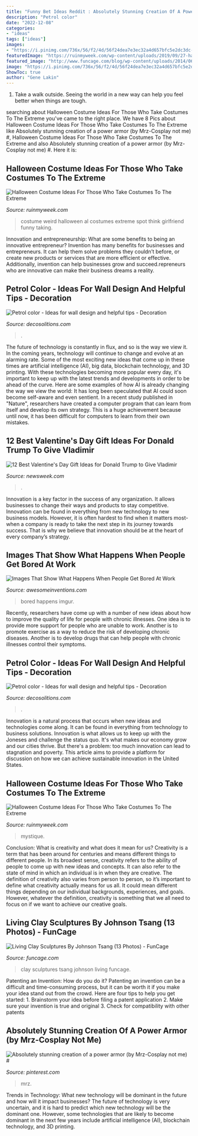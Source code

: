 ```yaml
---
title: "Funny Bet Ideas Reddit : Absolutely Stunning Creation Of A Power Armor (by Mrz-cosplay Not Me) #"
description: "Petrol color"
date: "2022-12-08"
categories:
- "ideas"
tags: ["ideas"]
images:
- "https://i.pinimg.com/736x/56/f2/4d/56f24dea7e3ec32a4d657bfc5e2dc3dc--absolutely-stunning-armors.jpg"
featuredImage: "https://ruinmyweek.com/wp-content/uploads/2019/09/27-halloween-costume-ideas-for-people-who-like-taking-their-costumes-to-the-extreme-1.jpg"
featured_image: "http://www.funcage.com/blog/wp-content/uploads/2014/06/Living-Clay-Sculptures-By-Johnson-Tsang-003-550x828.jpg"
image: "https://i.pinimg.com/736x/56/f2/4d/56f24dea7e3ec32a4d657bfc5e2dc3dc--absolutely-stunning-armors.jpg"
ShowToc: true
author: "Gene Lakin"
---
```



1. Take a walk outside. Seeing the world in a new way can help you feel better when things are tough.

	

		
searching about Halloween Costume Ideas For Those Who Take Costumes To The Extreme you've came to the right place. We have 8 Pics about Halloween Costume Ideas For Those Who Take Costumes To The Extreme like Absolutely stunning creation of a power armor (by Mrz-Cosplay not me) #, Halloween Costume Ideas For Those Who Take Costumes To The Extreme and also Absolutely stunning creation of a power armor (by Mrz-Cosplay not me) #. Here it is:
		
    
## Halloween Costume Ideas For Those Who Take Costumes To The Extreme

<img loading=lazy src="https://ruinmyweek.com/wp-content/uploads/2019/09/tk-halloween-costume-ideas-for-people-who-like-taking-their-costumes-to-the-extreme-25.jpg" onerror="this.onerror=null;this.src='https://tse2.mm.bing.net/th?id=OIP.gPU2xgzgPazYuqgszO8FTAHaJQ&amp;pid=15.1';" alt="Halloween Costume Ideas For Those Who Take Costumes To The Extreme">

_Source: ruinmyweek.com_

>costume weird halloween al costumes extreme spot think girlfriend funny taking. 

	

Innovation and entrepreneurship: What are some benefits to being an innovative entrepreneur?
Invention has many benefits for businesses and entrepreneurs. It can help them solve problems they couldn’t before, or create new products or services that are more efficient or effective. Additionally, invention can help businesses grow and succeed.repreneurs who are innovative can make their business dreams a reality.

    
## Petrol Color - Ideas For Wall Design And Helpful Tips - Decoration

<img loading=lazy src="https://decosolitions.com/wp-content/uploads/2018/07/d6b9c856326cd71db2264d5d79f8c2b7.jpeg" onerror="this.onerror=null;this.src='https://tse2.mm.bing.net/th?id=OIP.8AcpePVqHxzVpBAyqCkLUAHaKr&amp;pid=15.1';" alt="Petrol color - Ideas for wall design and helpful tips - Decoration">

_Source: decosolitions.com_

>. 

	

The future of technology is constantly in flux, and so is the way we view it.
In the coming years, technology will continue to change and evolve at an alarming rate. Some of the most exciting new ideas that come up in these times are artificial intelligence (AI), big data, blockchain technology, and 3D printing. With these technologies becoming more popular every day, it's important to keep up with the latest trends and developments in order to be ahead of the curve. Here are some examples of how AI is already changing the way we view the world: 
It has long been speculated that AI could soon become self-aware and even sentient. In a recent study published in "Nature", researchers have created a computer program that can learn from itself and develop its own strategy. This is a huge achievement because until now, it has been difficult for computers to learn from their own mistakes.

    
## 12 Best Valentine&#039;s Day Gift Ideas For Donald Trump To Give Vladimir

<img loading=lazy src="https://d.newsweek.com/en/full/1328317/trump-kiss-final.jpg" onerror="this.onerror=null;this.src='https://tse3.mm.bing.net/th?id=OIP.C8Pazxpj8WHBMv287TLWDAHaE8&amp;pid=15.1';" alt="12 Best Valentine&#039;s Day Gift Ideas for Donald Trump to Give Vladimir">

_Source: newsweek.com_

>. 

	

Innovation is a key factor in the success of any organization. It allows businesses to change their ways and products to stay competitive. Innovation can be found in everything from new technology to new business models. However, it is often hardest to find when it matters most- when a company is ready to take the next step in its journey towards success. That is why we believe that innovation should be at the heart of every company’s strategy.

    
## Images That Show What Happens When People Get Bored At Work

<img loading=lazy src="http://www.awesomeinventions.com/wp-content/uploads/2017/08/What-Happens-When-People-Get-Bored-At-Work-office-safari.jpg" onerror="this.onerror=null;this.src='https://tse3.mm.bing.net/th?id=OIP.x9M2n2HzhP7BYinwGPyIrgHaVS&amp;pid=15.1';" alt="Images That Show What Happens When People Get Bored At Work">

_Source: awesomeinventions.com_

>bored happens imgur. 

	

Recently, researchers have come up with a number of new ideas about how to improve the quality of life for people with chronic illnesses. One idea is to provide more support for people who are unable to work. Another is to promote exercise as a way to reduce the risk of developing chronic diseases. Another is to develop drugs that can help people with chronic illnesses control their symptoms.

    
## Petrol Color - Ideas For Wall Design And Helpful Tips - Decoration

<img loading=lazy src="https://decosolitions.com/wp-content/uploads/2018/07/88181fb01998ec3d6492f0128b75cf33.jpeg" onerror="this.onerror=null;this.src='https://tse3.mm.bing.net/th?id=OIP.JAezNIaYwMC8zHJYXWA6wQHaLH&amp;pid=15.1';" alt="Petrol color - Ideas for wall design and helpful tips - Decoration">

_Source: decosolitions.com_

>. 

	

Innovation is a natural process that occurs when new ideas and technologies come along. It can be found in everything from technology to business solutions. Innovation is what allows us to keep up with the Joneses and challenge the status quo. It's what makes our economy grow and our cities thrive. But there's a problem: too much innovation can lead to stagnation and poverty. This article aims to provide a platform for discussion on how we can achieve sustainable innovation in the United States.

    
## Halloween Costume Ideas For Those Who Take Costumes To The Extreme

<img loading=lazy src="https://ruinmyweek.com/wp-content/uploads/2019/09/27-halloween-costume-ideas-for-people-who-like-taking-their-costumes-to-the-extreme-1.jpg" onerror="this.onerror=null;this.src='https://tse1.mm.bing.net/th?id=OIP.EnqwH56l4CSjJCw-gPy3cAHaLK&amp;pid=15.1';" alt="Halloween Costume Ideas For Those Who Take Costumes To The Extreme">

_Source: ruinmyweek.com_

>mystique. 

	

Conclusion: What is creativity and what does it mean for us?
Creativity is a term that has been around for centuries and means different things to different people. In its broadest sense, creativity refers to the ability of people to come up with new ideas and concepts. It can also refer to the state of mind in which an individual is in when they are creative. The definition of creativity also varies from person to person, so it’s important to define what creativity actually means for us all. It could mean different things depending on our individual backgrounds, experiences, and goals. However, whatever the definition, creativity is something that we all need to focus on if we want to achieve our creative goals.

    
## Living Clay Sculptures By Johnson Tsang (13 Photos) - FunCage

<img loading=lazy src="http://www.funcage.com/blog/wp-content/uploads/2014/06/Living-Clay-Sculptures-By-Johnson-Tsang-003-550x828.jpg" onerror="this.onerror=null;this.src='https://tse1.mm.bing.net/th?id=OIP.lo3MZyiaCnjkzw3S3JlcqgHaLJ&amp;pid=15.1';" alt="Living Clay Sculptures By Johnson Tsang (13 Photos) - FunCage">

_Source: funcage.com_

>clay sculptures tsang johnson living funcage. 

	

Patenting an Invention: How do you do it?
Patenting an invention can be a difficult and time-consuming process, but it can be worth it if you make your idea stand out from the crowd. Here are four tips to help you get started: 1. Brainstorm your idea before filing a patent application 
2. Make sure your invention is true and original 
3. Check for compatibility with other patents 

    
## Absolutely Stunning Creation Of A Power Armor (by Mrz-Cosplay Not Me) #

<img loading=lazy src="https://i.pinimg.com/736x/56/f2/4d/56f24dea7e3ec32a4d657bfc5e2dc3dc--absolutely-stunning-armors.jpg" onerror="this.onerror=null;this.src='https://tse2.mm.bing.net/th?id=OIP.QMO_YXUkxFUbhtrWRXjPfQHaNN&amp;pid=15.1';" alt="Absolutely stunning creation of a power armor (by Mrz-Cosplay not me) #">

_Source: pinterest.com_

>mrz. 

	

Trends in Technology: What new technology will be dominant in the future and how will it impact businesses?
The future of technology is very uncertain, and it is hard to predict which new technology will be the dominant one. However, some technologies that are likely to become dominant in the next few years include artificial intelligence (AI), blockchain technology, and 3D printing.

